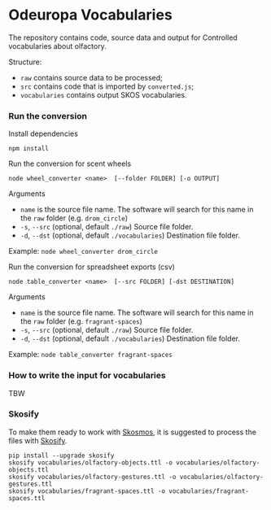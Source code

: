 Odeuropa Vocabularies
=====================

The repository contains code, source data and output for Controlled vocabularies about olfactory.

Structure:
- `raw` contains source data to be processed;
- `src` contains code that is imported by `converted.js`;
- `vocabularies` contains output SKOS vocabularies.


### Run the conversion

Install dependencies

    npm install

Run the conversion for scent wheels

    node wheel_converter <name>  [--folder FOLDER] [-o OUTPUT]

Arguments  
- `name` is the source file name. The software will search for this name in the `raw` folder (e.g. `drom_circle`)
- `-s`, `--src` (optional, default `./raw`) Source file folder.
- `-d`, `--dst` (optional, default `./vocabularies`) Destination file folder.

Example: `node wheel_converter drom_circle`


Run the conversion for spreadsheet exports (csv)

    node table_converter <name>  [--src FOLDER] [-dst DESTINATION]

Arguments  
- `name` is the source file name. The software will search for this name in the `raw` folder (e.g. `fragrant-spaces`)
- `-s`, `--src` (optional, default `./raw`) Source file folder.
- `-d`, `--dst` (optional, default `./vocabularies`) Destination file folder.

Example: `node table_converter fragrant-spaces`


### How to write the input for vocabularies

TBW


### Skosify

To make them ready to work with [Skosmos](https://github.com/NatLibFi/Skosmos), it is suggested to process the files with [Skosify](https://github.com/NatLibFi/Skosify).

    pip install --upgrade skosify
    skosify vocabularies/olfactory-objects.ttl -o vocabularies/olfactory-objects.ttl
    skosify vocabularies/olfactory-gestures.ttl -o vocabularies/olfactory-gestures.ttl
    skosify vocabularies/fragrant-spaces.ttl -o vocabularies/fragrant-spaces.ttl
